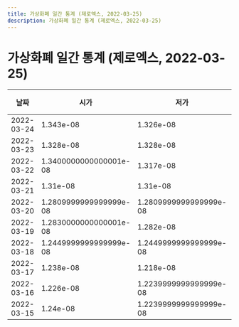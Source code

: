 ```yaml
---
title: 가상화폐 일간 통계 (제로엑스, 2022-03-25)
description: 가상화폐 일간 통계 (제로엑스, 2022-03-25)
---
```


가상화폐 일간 통계 (제로엑스, 2022-03-25)
===

|날짜|시가|저가|고가|종가|비고|
|--|--|--|--|--|--|
|2022-03-24|1.343e-08|1.326e-08|1.361e-08|1.326e-08|    |
|2022-03-23|1.328e-08|1.328e-08|1.389e-08|1.362e-08|    |
|2022-03-22|1.3400000000000001e-08|1.317e-08|1.346e-08|1.346e-08|    |
|2022-03-21|1.31e-08|1.31e-08|1.3400000000000001e-08|1.3400000000000001e-08|    |
|2022-03-20|1.2809999999999999e-08|1.2809999999999999e-08|1.31e-08|1.31e-08|    |
|2022-03-19|1.2830000000000001e-08|1.282e-08|1.332e-08|1.291e-08|    |
|2022-03-18|1.2449999999999999e-08|1.2449999999999999e-08|1.3040000000000001e-08|1.3040000000000001e-08|    |
|2022-03-17|1.238e-08|1.218e-08|1.2799999999999999e-08|1.2799999999999999e-08|    |
|2022-03-16|1.226e-08|1.2239999999999999e-08|1.253e-08|1.2370000000000001e-08|    |
|2022-03-15|1.24e-08|1.2239999999999999e-08|1.242e-08|1.234e-08|    |
